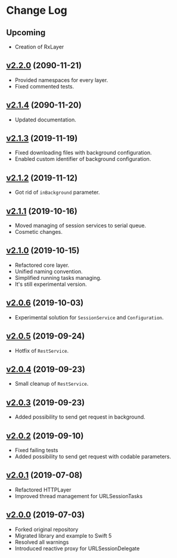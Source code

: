 # Change Log

## Upcoming
- Creation of RxLayer

## [v2.2.0](https://github.com/MarekKojder/RxSwiftAPI/tree/2.2.0) (2090-11-21)
- Provided namespaces for every layer.
- Fixed commented tests.

## [v2.1.4](https://github.com/MarekKojder/RxSwiftAPI/tree/2.1.4) (2090-11-20)
- Updated documentation.

## [v2.1.3](https://github.com/MarekKojder/RxSwiftAPI/tree/2.1.3) (2019-11-19)
- Fixed downloading files with background configuration.
- Enabled custom identifier of background configuration.

## [v2.1.2](https://github.com/MarekKojder/RxSwiftAPI/tree/2.1.2) (2019-11-12)
- Got rid of `inBackground` parameter.

## [v2.1.1](https://github.com/MarekKojder/RxSwiftAPI/tree/2.1.1) (2019-10-16)
- Moved managing of session services to serial queue.
- Cosmetic changes.

## [v2.1.0](https://github.com/MarekKojder/RxSwiftAPI/tree/2.1.0) (2019-10-15)
- Refactored core layer.
- Unified naming convention.
- Simplified running tasks managing.
- It's still experimental version.

## [v2.0.6](https://github.com/MarekKojder/RxSwiftAPI/tree/2.0.6) (2019-10-03)
- Experimental solution for `SessionService` and `Configuration`.

## [v2.0.5](https://github.com/MarekKojder/RxSwiftAPI/tree/2.0.5) (2019-09-24)
- Hotfix of `RestService`.

## [v2.0.4](https://github.com/MarekKojder/RxSwiftAPI/tree/2.0.4) (2019-09-23)
- Small cleanup of `RestService`.

## [v2.0.3](https://github.com/MarekKojder/RxSwiftAPI/tree/2.0.3) (2019-09-23)
- Added possibility to send get request in background.

## [v2.0.2](https://github.com/MarekKojder/RxSwiftAPI/tree/2.0.2) (2019-09-10)
- Fixed failing tests
- Added possibility to send get request with codable parameters.

## [v2.0.1](https://github.com/MarekKojder/RxSwiftAPI/tree/2.0.1) (2019-07-08)
- Refactored HTTPLayer
- Improved thread management for URLSessionTasks

## [v2.0.0](https://github.com/MarekKojder/RxSwiftAPI/tree/2.0.0) (2019-07-03)
- Forked original repository
- Migrated library and example to Swift 5
- Resolved all warnings 
- Introduced reactive proxy for URLSessionDelegate
